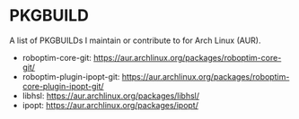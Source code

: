 PKGBUILD
========

A list of PKGBUILDs I maintain or contribute to for Arch Linux (AUR).

* roboptim-core-git: https://aur.archlinux.org/packages/roboptim-core-git/
* roboptim-plugin-ipopt-git: https://aur.archlinux.org/packages/roboptim-core-plugin-ipopt-git/
* libhsl: https://aur.archlinux.org/packages/libhsl/
* ipopt: https://aur.archlinux.org/packages/ipopt/

